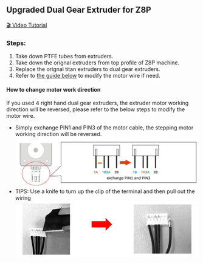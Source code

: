 ## Upgraded Dual Gear Extruder for Z8P 
[:clapper: Video Tutorial](https://youtu.be/f5ftI0Afmhg)
### Steps:
1. Take down PTFE tubes from extruders.
2. Take down the orignal extruders from top profile of Z8P machine.
3. Replace the orignal titan extruders to dual gear extruders.
4. Refer to [the guide below](#how-to-change-motor-work-direction) to modify the motor wire if need.

#### How to change motor work direction
If you used 4 right hand dual gear extruders, the extruder motor working direction will be reversed, please refer to the below steps to modify the motor wire.
- Simply exchange PIN1 and PIN3 of the motor cable, the stepping motor working direction will be reversed.
![](./Z8P/2.jpg)
- TIPS: Use a knife to turn up the clip of the terminal and then pull out the wiring
![](./Z8P/3.jpg)

